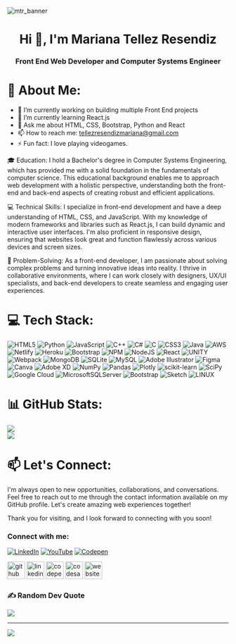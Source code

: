 
![mtr_banner](https://github.com/MarianaTellezR/MarianaTellezR/assets/84681760/1b08701d-52fa-4f63-a5bd-7eeff06a72c3)

<h1 align="center">Hi 👋, I'm Mariana Tellez Resendiz</h1>
<h3 align="center">Front End Web Developer and Computer Systems Engineer</h3>

# 💫 About Me:

- 🔭 I’m currently working on building multiple Front End projects 
- 🌱 I’m currently learning React.js 
- 💬 Ask me about HTML, CSS, Bootstrap, Python and React 
- 📫 How to reach me: tellezresendizmariana@gmail.com 
- ⚡ Fun fact: I love playing videogames.

🎓 Education:
I hold a Bachelor's degree in Computer Systems Engineering, which has provided me with a solid foundation in the fundamentals of computer science. This educational background enables me to approach web development with a holistic perspective, understanding both the front-end and back-end aspects of creating robust and efficient applications.

💻 Technical Skills:
I specialize in front-end development and have a deep understanding of HTML, CSS, and JavaScript. With my knowledge of modern frameworks and libraries such as React.js, I can build dynamic and interactive user interfaces. I'm also proficient in responsive design, ensuring that websites look great and function flawlessly across various devices and screen sizes.

🔨 Problem-Solving:
As a front-end developer, I am passionate about solving complex problems and turning innovative ideas into reality. I thrive in collaborative environments, where I can work closely with designers, UX/UI specialists, and back-end developers to create seamless and engaging user experiences.

# 💻 Tech Stack:
![HTML5](https://img.shields.io/badge/html5-%23E34F26.svg?style=for-the-badge&logo=html5&logoColor=white) ![Python](https://img.shields.io/badge/python-3670A0?style=for-the-badge&logo=python&logoColor=ffdd54) ![JavaScript](https://img.shields.io/badge/javascript-%23323330.svg?style=for-the-badge&logo=javascript&logoColor=%23F7DF1E) ![C++](https://img.shields.io/badge/c++-%2300599C.svg?style=for-the-badge&logo=c%2B%2B&logoColor=white) ![C#](https://img.shields.io/badge/c%23-%23239120.svg?style=for-the-badge&logo=c-sharp&logoColor=white) ![C](https://img.shields.io/badge/c-%2300599C.svg?style=for-the-badge&logo=c&logoColor=white) ![CSS3](https://img.shields.io/badge/css3-%231572B6.svg?style=for-the-badge&logo=css3&logoColor=white) ![Java](https://img.shields.io/badge/java-%23ED8B00.svg?style=for-the-badge&logo=java&logoColor=white) ![AWS](https://img.shields.io/badge/AWS-%23FF9900.svg?style=for-the-badge&logo=amazon-aws&logoColor=white) ![Netlify](https://img.shields.io/badge/netlify-%23000000.svg?style=for-the-badge&logo=netlify&logoColor=#00C7B7) ![Heroku](https://img.shields.io/badge/heroku-%23430098.svg?style=for-the-badge&logo=heroku&logoColor=white) ![Bootstrap](https://img.shields.io/badge/bootstrap-%23563D7C.svg?style=for-the-badge&logo=bootstrap&logoColor=white) ![NPM](https://img.shields.io/badge/NPM-%23000000.svg?style=for-the-badge&logo=npm&logoColor=white) ![NodeJS](https://img.shields.io/badge/node.js-6DA55F?style=for-the-badge&logo=node.js&logoColor=white) ![React](https://img.shields.io/badge/react-%2320232a.svg?style=for-the-badge&logo=react&logoColor=%2361DAFB) ![UNITY](https://img.shields.io/badge/Unity-%2320232a.svg?style=for-the-badge&logo=unity&logoColor=white) ![Webpack](https://img.shields.io/badge/webpack-%238DD6F9.svg?style=for-the-badge&logo=webpack&logoColor=black) ![MongoDB](https://img.shields.io/badge/MongoDB-%234ea94b.svg?style=for-the-badge&logo=mongodb&logoColor=white) ![SQLite](https://img.shields.io/badge/sqlite-%2307405e.svg?style=for-the-badge&logo=sqlite&logoColor=white) ![MySQL](https://img.shields.io/badge/mysql-%2300f.svg?style=for-the-badge&logo=mysql&logoColor=white) ![Adobe Illustrator](https://img.shields.io/badge/adobeillustrator-%23FF9A00.svg?style=for-the-badge&logo=adobeillustrator&logoColor=white) 	![Figma](https://img.shields.io/badge/figma-%23F24E1E.svg?style=for-the-badge&logo=figma&logoColor=white) ![Canva](https://img.shields.io/badge/Canva-%2300C4CC.svg?style=for-the-badge&logo=Canva&logoColor=white) ![Adobe XD](https://img.shields.io/badge/Adobe%20XD-470137?style=for-the-badge&logo=Adobe%20XD&logoColor=#FF61F6) ![NumPy](https://img.shields.io/badge/numpy-%23013243.svg?style=for-the-badge&logo=numpy&logoColor=white) ![Pandas](https://img.shields.io/badge/pandas-%23150458.svg?style=for-the-badge&logo=pandas&logoColor=white) ![Plotly](https://img.shields.io/badge/Plotly-%233F4F75.svg?style=for-the-badge&logo=plotly&logoColor=white) ![scikit-learn](https://img.shields.io/badge/scikit--learn-%23F7931E.svg?style=for-the-badge&logo=scikit-learn&logoColor=white) ![SciPy](https://img.shields.io/badge/SciPy-%230C55A5.svg?style=for-the-badge&logo=scipy&logoColor=%white) ![Google Cloud](https://img.shields.io/badge/Google%20Cloud-%234285F4.svg?style=for-the-badge&logo=google-cloud&logoColor=white) ![MicrosoftSQLServer](https://img.shields.io/badge/Microsoft%20SQL%20Sever-CC2927?style=for-the-badge&logo=microsoft%20sql%20server&logoColor=white) ![Bootstrap](https://img.shields.io/badge/bootstrap-%23563D7C.svg?style=for-the-badge&logo=bootstrap&logoColor=white) ![Sketch](https://img.shields.io/badge/Sketch-FFB387?style=for-the-badge&logo=sketch&logoColor=black) ![LINUX](https://img.shields.io/badge/Linux-FCC624?style=for-the-badge&logo=linux&logoColor=black)


# 📊 GitHub Stats:
<!-- ![](https://github-readme-stats.vercel.app/api?username=MarianaTellezR&theme=material-palenight&hide_border=false&include_all_commits=false&count_private=false)<br/> -->
![](https://github-readme-streak-stats.herokuapp.com/?user=MarianaTellezR&theme=material-palenight&hide_border=false)<br/>
![](https://github-readme-stats.vercel.app/api/top-langs/?username=MarianaTellezR&theme=material-palenight&hide_border=false&include_all_commits=false&count_private=false&layout=compact)

# 📫 Let's Connect:
I'm always open to new opportunities, collaborations, and conversations. Feel free to reach out to me through the contact information available on my GitHub profile. Let's create amazing web experiences together!

Thank you for visiting, and I look forward to connecting with you soon!

<h3 align="left">Connect with me:</h3>

[![LinkedIn](https://img.shields.io/badge/LinkedIn-%230077B5.svg?logo=linkedin&logoColor=white)](https://linkedin.com/in/mariana-tellez-resendiz-134354232) [![YouTube](https://img.shields.io/badge/YouTube-%23FF0000.svg?logo=YouTube&logoColor=white)](https://youtube.com/@UCDQqXg-vCkAbOTp9eevjWLg) [![Codepen](https://img.shields.io/badge/Codepen-000000?style=for-the-badge&logo=codepen&logoColor=white)](https://codepen.io/MarianaTellezR) 

[<img src='https://cdn.jsdelivr.net/npm/simple-icons@3.0.1/icons/github.svg' alt='github' height='40'>](https://github.com/<c)  [<img src='https://cdn.jsdelivr.net/npm/simple-icons@3.0.1/icons/linkedin.svg' alt='linkedin' height='40'>](https://www.linkedin.com/in/mariana-tellez-resendiz-134354232/)  [<img src='https://cdn.jsdelivr.net/npm/simple-icons@3.0.1/icons/codepen.svg' alt='codepen' height='40'>](https://codepen.io/MarianaTellezR)  [<img src='https://cdn.jsdelivr.net/npm/simple-icons@3.0.1/icons/codesandbox.svg' alt='codesandbox' height='40'>](https://codesandbox.io/u/MarianaTellezR)  [<img src='https://cdn.jsdelivr.net/npm/simple-icons@3.0.1/icons/icloud.svg' alt='website' height='40'>](https://mariana-tellez-resendiz-portfolio.netlify.app/)  

### ✍️ Random Dev Quote
![](https://quotes-github-readme.vercel.app/api?type=horizontal&theme=tokyonight)

---
[![](https://visitcount.itsvg.in/api?id=MarianaTellezR&icon=0&color=11)](https://visitcount.itsvg.in)

<!-- Proudly created with GPRM ( https://gprm.itsvg.in ) -->
